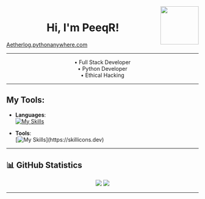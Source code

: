 <img align="right" src="https://media.giphy.com/media/hvRJCLFzcasrR4ia7z/giphy.gif" width="100"/>
<h1 align="center">Hi, I'm PeeqR! </h1> 

<a align="center" href="[https://example.com](https://aetherlog.pythonanywhere.com/)">Aetherlog.pythonanywhere.com</a>



---


<p align="center">
  •  Full Stack Developer <br>
  •  Python Developer <br>
  •  Ethical Hacking   
</p>

---

## **My Tools**:

- **Languages**:\
[![My Skills](https://skillicons.dev/icons?i=js,html,css,cpp,py,rust)](https://skillicons.dev)

- **Tools**:\
[![My Skills](https://skillicons.dev/icons?i=discord,vscode,windows,)](https://skillicons.dev)

---

## 📊 **GitHub Statistics**
<p align="center">
  <img src="https://github-readme-stats.vercel.app/api?username=Aetherlog&show_icons=true&theme=tokyonight" />
  <img src="https://github-readme-stats.vercel.app/api/top-langs/?username=Aetherlog&layout=compact&theme=tokyonight" />
</p>

---

